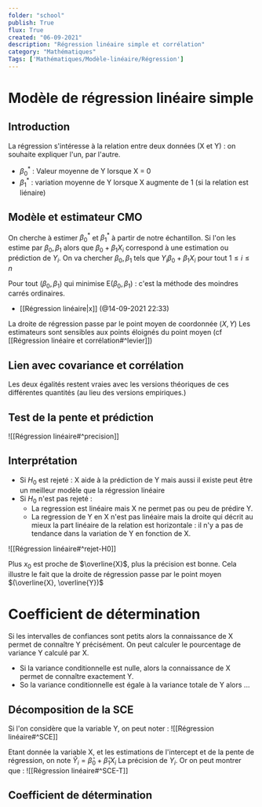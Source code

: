 ```yaml
---
folder: "school"
publish: True
flux: True
created: "06-09-2021"
description: "Régression linéaire simple et corrélation"
category: "Mathématiques"
Tags: ['Mathématiques/Modèle-linéaire/Régression']
---
```

# Modèle de régression linéaire simple
## Introduction

La régression s'intéresse à la relation entre deux données (X et Y) : on souhaite expliquer l'un, par l'autre.

- $\beta_0^*$ : Valeur moyenne de Y lorsque X = 0
- $\beta_1^*$ : variation moyenne de Y lorsque X augmente de 1 (si la relation est liénaire)

## Modèle et estimateur CMO

On cherche à estimer $\beta_0^*$ et $\beta_1^*$ à partir de notre échantillon.
Si l'on les estime par $\beta_0, \beta_1$ alors que $\beta_0 + \beta_1X_i$ correspond à une estimation ou prédiction de $Y_i$. On va chercher $\beta_0, \beta_1$ tels que $Y_i \beta_0 + \beta_1X_i$ pour tout $1≤i≤n$

Pour tout ($\beta_0, \beta_1$) qui minimise E($\beta_0, \beta_1$) : c'est la méthode des moindres carrés ordinaires. 

- [[Régression linéaire|x]] (@14-09-2021 22:33)

La droite de régression passe par le point moyen de coordonnée ($X, Y$)
Les estimateurs sont sensibles aux points éloignés du point moyen (cf [[Régression linéaire et corrélation#^levier]])

## Lien avec covariance et corrélation

Les deux égalités restent vraies avec les versions théoriques de ces différentes quantités (au lieu des versions empiriques.)

## Test de la pente et prédiction
![[Régression linéaire#^precision]]

## Interprétation

- Si $H_0$ est rejeté :  X aide à la prédiction de Y mais aussi il existe peut être un meilleur modèle que la régression linéaire
- Si $H_0$ n'est pas rejeté :
	- La regression est linéaire mais X ne permet pas ou peu de prédire Y.
	- La regression de Y en X n'est pas linéaire mais la droite qui décrit au mieux la part linéaire de la relation est horizontale : il n'y a pas de tendance dans la variation de Y en fonction de X.


![[Régression linéaire#^rejet-H0]]

Plus $x_0$ est proche de $\overline{X}$, plus la précision est bonne. Cela illustre le fait que la droite de régression passe par le point moyen $(\overline{X}, \overline{Y})$



# Coefficient de détermination

Si les intervalles de confiances sont petits alors la connaissance de X permet de connaître Y précisément.
On peut calculer le pourcentage de variance Y calculé par X.
- Si la variance conditionnelle est nulle, alors la connaissance de X permet de connaître exactement Y.
- So la variance conditionnelle est égale à la variance totale de Y alors ...

## Décomposition de la SCE

Si l'on considère que la variable Y, on peut noter : 
![[Régression linéaire#^SCE]]

Etant donnée la variable X, et les estimations de l'intercept et de la pente de régression, on note $\hat{Y}_i = \widehat{\beta}_0  + \widehat{\beta}_1X_i$ La précision de $Y_i$.
Or on peut montrer que :
![[Régression linéaire#^SCE-T]]

## Coefficient de détermination